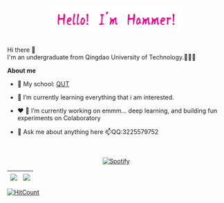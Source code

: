 <p align="center"><a href="https://blog.csdn.net/qq_51208442?spm=1000.2115.3001.5343" target="_blank"><img width="60%" alt="Hello, I'm bighammer. Welcome!" src="./assets/myname.png" /></a></p>

<br />
Hi there 👋
<br />
I'm  an  undergraduate from Qingdao University of Technology.🤔🤔🤔

**About me**

- 💼 My school: [QUT](http://english.qut.edu.cn/)

- 🌱 I’m currently learning everything that i am interested.

- ❤️ 🔭 I’m currently working on emmm... deep learning, and building fun experiments on Colaboratory

- 💬 Ask me about anything here 📫QQ:3225579752
  
&nbsp;<div align="center">
  [![Spotify](https://novatorem.vercel.app/api/spotify?background_color=0d1117&border_color=ffffff)](https://open.spotify.com/user/31t7ag26bent37y7xde2rkjkkr6y?si=90b77397669848a1)
</div>

| <img align="center" src="https://github-readme-stats-mikebeaton.vercel.app/api?username=bighammer-link&show_icons=true&include_all_commits=true&theme=synthwave" /> | <img align="center" src="https://github-readme-stats-mikebeaton.vercel.app/api/top-langs/?username=bighammer-link&layout=compact&theme=buefy&hide_border=true" /> |
| ------------- | ------------- |
  [![HitCount](https://hits.dwyl.com/bighammer-link/bighammer-link.svg?style=flat-square&show=unique)](http://hits.dwyl.com/bighammer-link/bighammer-link)
